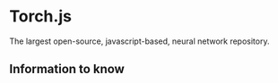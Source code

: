 # Torch.js
The largest open-source, javascript-based, neural network repository.

## Information to know

